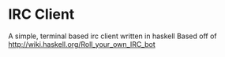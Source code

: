 # IRC Client
A simple, terminal based irc client written in haskell
Based off of http://wiki.haskell.org/Roll_your_own_IRC_bot
